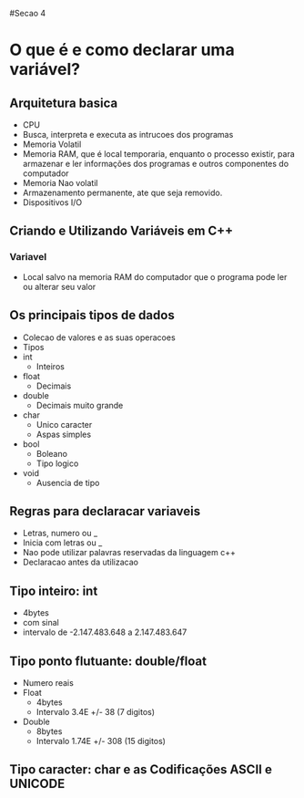 #Secao 4
# O que é e como declarar uma variável?
## Arquitetura basica
* CPU
 * Busca, interpreta e executa as intrucoes dos programas
* Memoria Volatil
 * Memoria RAM, que é local temporaria, enquanto o processo existir, para armazenar e ler informações dos 
 programas e outros componentes do computador
* Memoria Nao volatil
 * Armazenamento permanente, ate que seja removido.
* Dispositivos I/O

## Criando e Utilizando Variáveis em C++
### Variavel
* Local salvo na memoria RAM do computador que o programa pode ler ou alterar seu valor

## Os principais tipos de dados
* Colecao de valores e as suas operacoes
* Tipos
 * int 
   * Inteiros
 * float
   * Decimais
 * double
   * Decimais muito grande
 * char
   * Unico caracter
   * Aspas simples
 * bool
   * Boleano
   * Tipo logico 
 * void
   * Ausencia de tipo

## Regras para declaracar variaveis
 * Letras, numero ou _
 * Inicia com letras ou _
 * Nao pode utilizar palavras reservadas da linguagem c++
 * Declaracao antes da utilizacao

## Tipo inteiro: int
 * 4bytes
 * com sinal
 * intervalo de -2.147.483.648 a 2.147.483.647

## Tipo ponto flutuante: double/float
 * Numero reais
 * Float
    * 4bytes
    * Intervalo 3.4E +/- 38 (7 digitos)
 * Double
    * 8bytes
    * Intervalo 1.74E +/- 308 (15 digitos)

## Tipo caracter: char e as Codificações ASCII e UNICODE